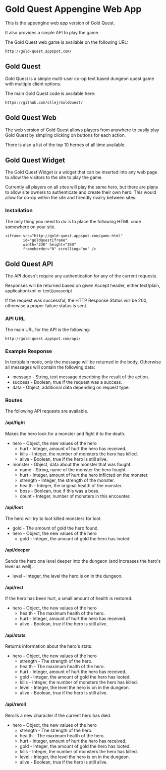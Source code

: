 Gold Quest Appengine Web App
============================

This is the appengine web app version of Gold Quest.

It also provides a simple API to play the game.

The Gold Quest web game is available on the following URL:

    http://gold-quest.appspot.com/

Gold Quest
----------
Gold Quest is a simple multi-user co-op text based dungeon quest game with multiple client options.

The main Gold Quest code is available here:

    https://github.com/ollej/GoldQuest/

Gold Quest Web
--------------
The web version of Gold Quest allows players from anywhere to easily play Gold Quest
by simpling clicking on buttons for each action.

There is also a list of the top 10 heroes of all time available.

Gold Quest Widget
-----------------

The Gold Quest Widget is a widget that can be inserted into any web page to
allow the visitors to the site to play the game.

Currently all players on all sites will play the same hero, but there are plans to
allow site owners to authenticate and create their own hero. This would allow for
co-op within the site and friendly rivalry between sites.

### Installation ###
The only thing you need to do is to place the following HTML code somewhere on your site.

    <iframe src="http://gold-quest.appspot.com/game.html" 
            id="goldquestIframe" 
            width="230" height="380" 
            frameborder="0" scrolling="no" />

Gold Quest API
--------------

The API doesn't require any authentication for any of the current requests.

Responses will be returned based on given Accept header, either text/plain,
application/xml or text/javascript

If the request was successful, the HTTP Response Status will be 200, otherwise
a proper failure status is sent.

### API URL ###
The main URL for the API is the following:

    http://gold-quest.appspot.com/api/

### Example Response ###
In text/plain mode, only the message will be returned in the body. Otherwise all messages
will contain the following data:

 * message - String, text message describing the result of the action.
 * success - Boolean, true if the request was a success.
 * data - Object, additional data depending on request type.

### Routes ###
The following API requests are available.

#### /api/fight ####
Makes the hero look for a monster and fight it to the death.

 * hero - Object, the new values of the hero
   * hurt - Integer, amount of hurt the hero has received.
   * kills - Integer, the number of monsters the hero has killed.
   * alive - Boolean, true if the hero is still alive.
 * monster - Object, data about the monster that was fought.
   * name - String, name of the monster the hero fought.
   * hurt - Integer, amount of hurt the hero inflicted on the monster.
   * strength - Integer, the strength of the monster.
   * health - Integer, the original health of the monster.
   * boss - Boolean, true if this was a boss.
   * count - Integer, number of monsters in this encounter.

#### /api/loot ####
The hero will try to loot killed monsters for loot.

 * gold - The amount of gold the hero found.
 * hero - Object, the new values of the hero
   * gold - Integer, the amount of gold the hero has looted.

#### /api/deeper ####
Sends the hero one level deeper into the dungeon (and increases the hero's level as well).

 * level - Integer, the level the hero is on in the dungeon.

#### /api/rest ####
If the hero has been hurt, a small amount of health is restored.

 * hero - Object, the new values of the hero
   * health - The maximum health of the hero.
   * hurt - Integer, amount of hurt the hero has received.
   * alive - Boolean, true if the hero is still alive.

#### /api/stats ####
Returns information about the hero's stats.

 * hero - Object, the new values of the hero
   * strength - The strength of the hero.
   * health - The maximum health of the hero.
   * hurt - Integer, amount of hurt the hero has received.
   * gold - Integer, the amount of gold the hero has looted.
   * kills - Integer, the number of monsters the hero has killed.
   * level - Integer, the level the hero is on in the dungeon.
   * alive - Boolean, true if the hero is still alive.

#### /api/reroll ####
Rerolls a new character if the current hero has died.

 * hero - Object, the new values of the hero
   * strength - The strength of the hero.
   * health - The maximum health of the hero.
   * hurt - Integer, amount of hurt the hero has received.
   * gold - Integer, the amount of gold the hero has looted.
   * kills - Integer, the number of monsters the hero has killed.
   * level - Integer, the level the hero is on in the dungeon.
   * alive - Boolean, true if the hero is still alive.


